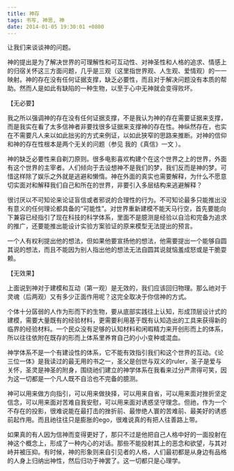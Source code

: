 ```yaml
---
title: 神存
tags: 书写, 神思, 神
date: 2014-01-05 19:30:01 +0800
---
```



让我们来谈谈神的问题。

神的提出是为了解决世界的可理解性和可互动性、对神圣性和人格的追求、情感上的归宿关怀这三方面问题，几乎是三观（这里指世界观、人生观、爱情观）的一一映射。神的存在没有任何证据支撑，缺乏必要性，而且对于解决问题没有本质的帮助。然而人是如此有缺陷的一种生物，以至于心中无神就会变得败坏。

【无必要】

我之所以强调神的存在没有任何证据支撑，不是我认为神的存在需要证据来支撑，而是我实在看了太多信神者非要找很多证据来支撑神的存在性。神纵然存在，也实在不需要凡人来以如此拙劣的方式来例证，以如此狭窄的思路来推断。对神的信仰和神的存在性根本是两个无关的问题（参见 我的《真信》一文 ）。

神的缺乏必要性来自剃刀原则。很多电影喜欢构建个在这个世界之上的世界，外面有这个世界的主宰者。人们倾向于去设想神不是我们的梦，我们反而是神的梦。可惜这样除了娱乐之外就是逃避和懒惰。神在外面的真实也需要解释，为什么不愿意切实面对和解释我们自己和所在的世界，非要引入多层结构来逃避解释？

很讨厌以不可知论来论证盲信或者邪说的合理性的行为。不可知论最多只能推出没有意义的任何理论都具备的“可能性”。对世界重新建模不能天马行空，首先要能向下兼容已经指引了现在科技的科学体系，里面不是臆测是经验以自洽和完备为追求的推广，还要能推出能设计实验方案验证的原来模型无法提出的预言。

一个人有权利提出他的想法，但如果他要宣扬他的想法，他需要提出一个能够自圆其说的想法，而且不能因为别人指出他的想法无法自圆其说就恼羞成怒或是干脆耍赖。

【无效果】

上面说到神对于建模和互动（第一观）是无效的，我们应该回归物理。那么祂对于灵魂（后两观）又有多少正面作用呢？这完全取决于你信神的方式。

个体十分孱弱的人作为形而下的生物，要从底部实践往上认知，形成顶层设计式的建模，需要大量既有的经验材料，更需要利用基于既有认知造出的工具来获得新的临界的经验材料。一个民众没有足够的认知材料和闲暇精力来开创形而上的体系，所以往往依附在既存的形而上体系里养育自己的小小变种或混血。

神学体系不是一个有建设性的体系，它不能有效指引我们和这个世界的互动。《论三位一体》是我读过的最无用的书之一，圣父是创世与双义的ruler，圣子是爱与关怀，圣灵是神圣的附身，围绕祂们建立的神学体系在我看来过分严肃得可笑，因为这一切都是一个凡人既不自洽也不完备的臆测。

神可以用来做方向指引，可以用来做抉择，可以用来自省，可以用来面对挫折坚定信念，可以用来面对苦难自我安慰，可以用来面对诱惑坚守理念。但祂，作为一个不存在的投影，很难说能在最打击的挫折前、最惨绝人寰的苦难前、最美好的诱惑前起作用。而且祂往往只是膨胀的ego，很难说真的有把人往善路上带。

如果真的有人因为信神而变得更好了，那只不过是他把自己人格中好的一面投射在神这个概念上，形成了一种内心的对话。那些不能投射其上的恶念和欲望，与其对峙并被压抑。有时候，神的形象则来自引见者的人格，人们最初都是从身边有品格的人身上归纳出神性，然后归功于神罢了。这一切都只是心理学。

